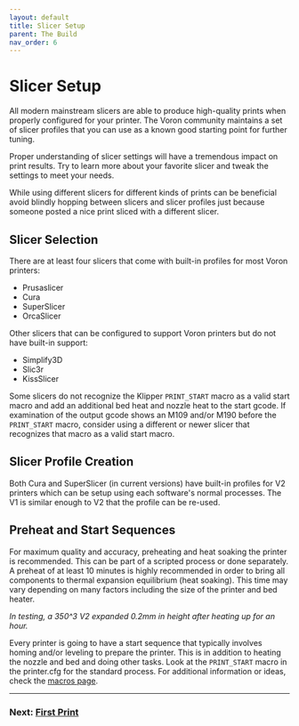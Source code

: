 ```yaml
---
layout: default
title: Slicer Setup
parent: The Build
nav_order: 6
---
```


# Slicer Setup

All modern mainstream slicers are able to produce high-quality prints when properly configured for your printer. The Voron community maintains a set of slicer profiles that you can use as a known good starting point for further tuning.

Proper understanding of slicer settings will have a tremendous impact on print results. Try to learn more about your favorite slicer and tweak the settings to meet your needs.

While using different slicers for different kinds of prints can be beneficial avoid blindly hopping between slicers and slicer profiles just because someone posted a nice print sliced with a different slicer.

## Slicer Selection

There are at least four slicers that come with built-in profiles for most Voron printers:

* Prusaslicer
* Cura
* SuperSlicer
* OrcaSlicer

Other slicers that can be configured to support Voron printers but do not have built-in support:

* Simplify3D
* Slic3r
* KissSlicer

Some slicers do not recognize the Klipper `PRINT_START` macro as a valid start macro and add an additional bed heat and nozzle heat to the start gcode. If examination of the output gcode shows an M109 and/or M190 before the `PRINT_START` macro, consider using a different or newer slicer that recognizes that macro as a valid start macro.

## Slicer Profile Creation

Both Cura and SuperSlicer (in current versions) have built-in profiles for V2 printers which can be setup using each software's normal processes. The V1 is similar enough to V2 that the profile can be re-used.

## Preheat and Start Sequences

For maximum quality and accuracy, preheating and heat soaking the printer is recommended. This can be part of a scripted process or done separately. A preheat of at least 10 minutes is highly recommended in order to bring all components to thermal expansion equilibrium (heat soaking). This time may vary depending on many factors including the size of the printer and bed heater.

_In testing, a 350^3 V2 expanded 0.2mm in height after heating up for an hour._

Every printer is going to have a start sequence that typically involves homing and/or leveling to prepare the printer. This is in addition to heating the nozzle and bed and doing other tasks. Look at the `PRINT_START` macro in the printer.cfg for the standard process. For additional information or ideas, check the [macros page](../../community/macros/index.md).

---

### Next: [First Print](./first_print.md)
